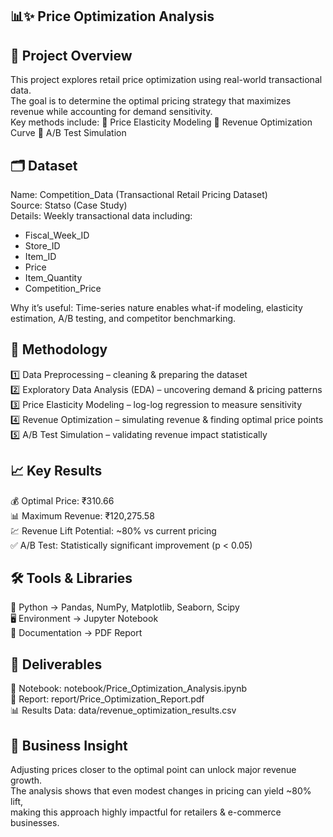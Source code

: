 📊✨ Price Optimization Analysis
------------------------------------------------------------

📌 Project Overview
------------------------------------------------------------
This project explores retail price optimization using real-world transactional data.  
The goal is to determine the optimal pricing strategy that maximizes revenue while accounting for demand sensitivity.  
Key methods include:
🔹 Price Elasticity Modeling
🔹 Revenue Optimization Curve
🔹 A/B Test Simulation

🗂️ Dataset
------------------------------------------------------------
Name: Competition_Data (Transactional Retail Pricing Dataset)  
Source: Statso (Case Study)  
Details: Weekly transactional data including:
- Fiscal_Week_ID
- Store_ID
- Item_ID
- Price
- Item_Quantity
- Competition_Price

Why it’s useful: Time-series nature enables what-if modeling, elasticity estimation, A/B testing, and competitor benchmarking.

🔑 Methodology
------------------------------------------------------------
1️⃣ Data Preprocessing – cleaning & preparing the dataset  
2️⃣ Exploratory Data Analysis (EDA) – uncovering demand & pricing patterns  
3️⃣ Price Elasticity Modeling – log-log regression to measure sensitivity  
4️⃣ Revenue Optimization – simulating revenue & finding optimal price points  
5️⃣ A/B Test Simulation – validating revenue impact statistically  

📈 Key Results
------------------------------------------------------------
💰 Optimal Price: ₹310.66  
📊 Maximum Revenue: ₹120,275.58  
💹 Revenue Lift Potential: ~80% vs current pricing  
✅ A/B Test: Statistically significant improvement (p < 0.05)  

🛠️ Tools & Libraries
------------------------------------------------------------
🐍 Python → Pandas, NumPy, Matplotlib, Seaborn, Scipy  
🖥️ Environment → Jupyter Notebook  
📝 Documentation → PDF Report  

📄 Deliverables
------------------------------------------------------------
📒 Notebook: notebook/Price_Optimization_Analysis.ipynb  
📑 Report: report/Price_Optimization_Report.pdf  
📊 Results Data: data/revenue_optimization_results.csv  

🚀 Business Insight
------------------------------------------------------------
Adjusting prices closer to the optimal point can unlock major revenue growth.  
The analysis shows that even modest changes in pricing can yield ~80% lift,  
making this approach highly impactful for retailers & e-commerce businesses.  

